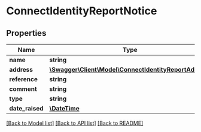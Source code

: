 # ConnectIdentityReportNotice

## Properties
Name | Type | Description | Notes
------------ | ------------- | ------------- | -------------
**name** | **string** |  | [optional] 
**address** | [**\Swagger\Client\Model\ConnectIdentityReportAddress**](ConnectIdentityReportAddress.md) |  | [optional] 
**reference** | **string** |  | [optional] 
**comment** | **string** |  | [optional] 
**type** | **string** |  | [optional] 
**date_raised** | [**\DateTime**](\DateTime.md) |  | [optional] 

[[Back to Model list]](../../README.md#documentation-for-models) [[Back to API list]](../../README.md#documentation-for-api-endpoints) [[Back to README]](../../README.md)

